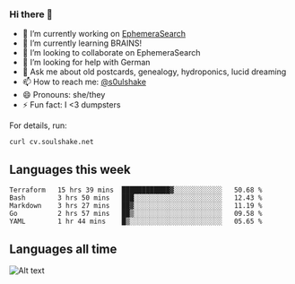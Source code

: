 ### Hi there 👋

<!--
**soulshake/soulshake** is a ✨ _special_ ✨ repository because its `README.md` (this file) appears on your GitHub profile.

Here are some ideas to get you started:

- 🔭 I’m currently working on ...
- 🌱 I’m currently learning ...
- 👯 I’m looking to collaborate on ...
- 🤔 I’m looking for help with ...
- 💬 Ask me about ...
- 📫 How to reach me: ...
- 😄 Pronouns: ...
- ⚡ Fun fact: ...
-->


- 🔭 I’m currently working on [EphemeraSearch](https://www.ephemerasearch.com/)
- 🌱 I’m currently learning BRAINS!
- 👯 I’m looking to collaborate on EphemeraSearch
- 🤔 I’m looking for help with German
- 💬 Ask me about old postcards, genealogy, hydroponics, lucid dreaming
- 📫 How to reach me: [@s0ulshake](https://twitter.com/soulshake)
- 😄 Pronouns: she/they
- ⚡ Fun fact: I <3 dumpsters

For details, run:

```
curl cv.soulshake.net
```

## Languages this week

<!--START_SECTION:waka-->
```text
Terraform   15 hrs 39 mins  ████████████▓░░░░░░░░░░░░   50.68 % 
Bash        3 hrs 50 mins   ███░░░░░░░░░░░░░░░░░░░░░░   12.43 % 
Markdown    3 hrs 27 mins   ██▓░░░░░░░░░░░░░░░░░░░░░░   11.19 % 
Go          2 hrs 57 mins   ██▒░░░░░░░░░░░░░░░░░░░░░░   09.58 % 
YAML        1 hr 44 mins    █▒░░░░░░░░░░░░░░░░░░░░░░░   05.65 % 
```
<!--END_SECTION:waka-->

## Languages all time
![Alt text](https://wakatime.com/share/@aj/6aa10b67-a5e9-4fb1-acaf-8692f4385172.svg)
